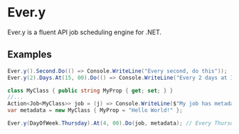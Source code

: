 # Ever.y

Ever.y is a fluent API job scheduling engine for .NET.

## Examples

```c#
Ever.y().Second.Do(() => Console.WriteLine("Every second, do this"));
Ever.y(2).Days.At(15, 00).Do(() => Console.WriteLine("Every 2 days at 15:00, do this"));
```

```c#
class MyClass { public string MyProp { get; set; } }
//...
Action<Job<MyClass>> job = (j) => Console.WriteLine($"My job has metadata: {job.Metadata.MyProp}");
var metadata = new MyClass { MyProp = "Hello World!" };

Ever.y(DayOfWeek.Thursday).At(4, 00).Do(job, metadata); // Every Thursday at 04:00, do job
```
